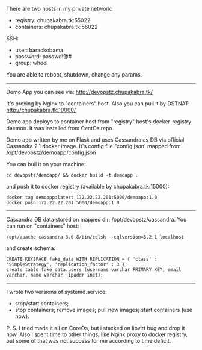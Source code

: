 There are two hosts in my private network:

- registry: chupakabra.tk:55022
- containers: chupakabra.tk:56022

SSH:

- user: barackobama
- password: passwd!@#
- group: wheel
    
You are able to reboot, shutdown, change any params.

---------------------------------------------------------------------------------
Demo App you can see via: http://devopstz.chupakabra.tk/

It's proxing by Nginx to "containers" host.
Also you can pull it by DSTNAT: http://chupakabra.tk:10000/

Demo app deploys to container host from "registry" host's docker-registry daemon.
It was installed from CentOs repo.

Demo app written by me on Flask and uses Cassandra as DB via official
Cassandra 2.1 docker image.
It's config file "config.json' mapped from /opt/devopstz/demoapp/config.json

You can buil it on your machine:
```
cd devopstz/demoapp/ && docker build -t demoapp .
```
and push it to docker registry (available by chupakabra.tk:15000):
```
docker tag demoapp:latest 172.22.22.201:5000/demoapp:1.0
docker push 172.22.22.201:5000/demoapp:1.0
```
---------------------------------------------------------------------------------
Cassandra DB data stored on mapped dir: /opt/devopstz/cassandra.
You can run on "containers" host:
```
/opt/apache-cassandra-3.0.8/bin/cqlsh --cqlversion=3.2.1 localhost
```
and create schema:
```
CREATE KEYSPACE fake_data WITH REPLICATION = { 'class' : 'SimpleStrategy', 'replication_factor' : 3 };
create table fake_data.users (username varchar PRIMARY KEY, email varchar, name varchar, ipaddr inet);
```
---------------------------------------------------------------------------------
I wrote two versions of systemd.service:
- stop/start containers;
- stop containers; remove images; pull new images; start containers (use now).

P. S. I tried made it all on CoreOs, but i stacked on libvirt bug and drop it now.
      Also i spent time to other things, like Nginx proxy to docker registry,
      but some of that was not success for me according to time deficit.

